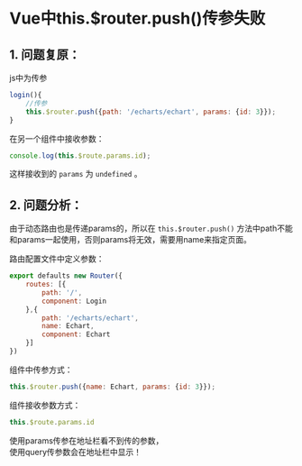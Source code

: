 # Vue中this.$router.push()传参失败
## 1. 问题复原：  
js中为传参
```javascript
login(){
    //传参
    this.$router.push({path: '/echarts/echart', params: {id: 3}});
}
```
在另一个组件中接收参数：
```javascript
console.log(this.$route.params.id);
```
这样接收到的 `params` 为 `undefined` 。


## 2. 问题分析：  
由于动态路由也是传递params的，所以在 `this.$router.push()` 方法中path不能和params一起使用，否则params将无效，需要用name来指定页面。  

路由配置文件中定义参数：
```javascript
export defaults new Router({
    routes: [{
        path: '/', 
        component: Login
    },{
        path: '/echarts/echart', 
        name: Echart, 
        component: Echart
    }]
})
```

组件中传参方式：  
```javascript
this.$router.push({name: Echart, params: {id: 3}});
```
组件接收参数方式：  
```javascript
this.$route.params.id
```
使用params传参在地址栏看不到传的参数，  
使用query传参数会在地址栏中显示！